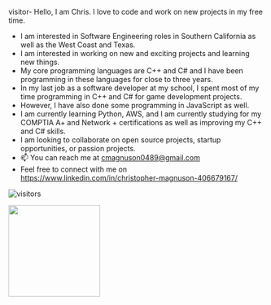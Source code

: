 visitor-  Hello, I am Chris. I love to code and work on new projects in my free time. 
-  I am interested in Software Engineering roles in Southern California as well as the West Coast and Texas. 
-  I am interested in working on new and exciting projects and learning new things.
-  My core programming languages are C++ and C# and I have been programming in these languages for close to three years. 
-  In my last job as a software developer at my school, I spent most of my time programming in C++ and C# for game development projects. 
-  However, I have also done some programming in JavaScript as well. 
-  I am currently learning Python, AWS, and I am currently studying for my COMPTIA A+ and Network + certifications as well as improving my C++ and C# skills. 
-  I am looking to collaborate on open source projects, startup opportunities, or passion projects. 
- 📫 You can reach me at cmagnuson0489@gmail.com
-  Feel free to connect with me on  https://www.linkedin.com/in/christopher-magnuson-406679167/


![visitors](https://visitor-badge.glitch.me/badge?page_id=page.id)



<img height="180em" src="https://github-readme-stats.vercel.app/api?username= Christopher Magnuson &show_icons=true&hide_border=true&&count_private=true&include_all_commits=true" />
